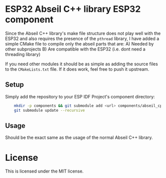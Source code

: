 # ESP32 Abseil C++ library ESP32 component

Since the Abseil C++ library's make file structure does not play well with the ESP32 and also
requires the presence of the `pthread` library, I have added a simple CMake file to compile only the
abseil parts that are:
    A) Needed by other subprojects
    B) Are compatible with the ESP32 (i.e. dont need a threading library)

If you need other modules it should be as simple as adding the source files to the `CMakeLists.txt`
file. If it does work, feel free to push it upstream.

## Setup
Simply add the repository to your ESP IDF Project's component directory:
```bash
    mkdir -p components && git submodule add <url> components/abseil_cpp_port &&
    git submodule update --recursive
```

## Usage
Should be the exact same as the usage of the normal Abseil C++ library.

# License
This is licensed under the MIT license.
